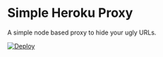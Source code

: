 # Simple Heroku Proxy

A simple node based proxy to hide your ugly URLs.

[![Deploy](https://www.herokucdn.com/deploy/button.png)](https://heroku.com/deploy)
